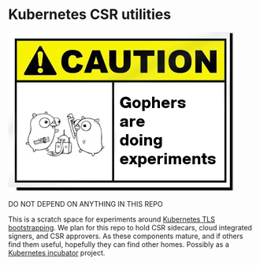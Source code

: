# Kubernetes CSR utilities

![](/Documentation/img/caution.png)

DO NOT DEPEND ON ANYTHING IN THIS REPO

This is a scratch space for experiments around [Kubernetes TLS bootstrapping][tls-bootstrapping]. We plan for this repo to hold CSR sidecars, cloud integrated signers, and CSR approvers. As these components mature, and if others find them useful, hopefully they can find other homes. Possibly as a [Kubernetes incubator][incubator] project.

[tls-bootstrapping]: https://kubernetes.io/docs/admin/kubelet-tls-bootstrapping/
[incubator]: https://github.com/kubernetes/community/blob/master/incubator.md
